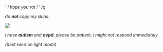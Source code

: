  *' i hope you rot ! ' /q* 

*do __not__ copy my skins.*

 ![](https://i.pinimg.com/736x/9a/c5/70/9ac5700417847f3aad2a700ef6d79b47.jpg)

*i have __autism__ and __avpd__. please be patient, i might not respond immediately*

*(best seen on light mode)*
